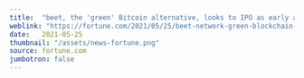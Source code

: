 ```yaml
---
title:  "beet, the 'green' Bitcoin alternative, looks to IPO as early as this year"
weblink: "https://fortune.com/2021/05/25/beet-network-green-blockchain-valuation-ipo/"
date:   2021-05-25
thumbnail: "/assets/news-fortune.png"
source: fortune.com
jumbotron: false
---
```

